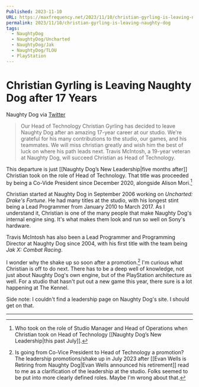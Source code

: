 ```yaml
---
Published: 2023-11-10
URL: https://maxfrequency.net/2023/11/10/christian-gyrling-is-leaving-naughty-dog
permalink: 2023/11/10/christian-gyrling-is-leaving-naughty-dog
tags:
  - NaughtyDog
  - NaughtyDog/Uncharted
  - NaughtyDog/Jak
  - NaughtyDog/TLOU
  - PlayStation
---
```

# Christian Gyrling is Leaving Naughty Dog after 17 Years

Naughty Dog via [Twitter](https://x.com/Naughty_Dog/status/1723037844149616645)

> Our Head of Technology Christian Gyrling has decided to leave Naughty Dog after an amazing 17-year career at our studio. We're grateful for his many contributions to the studio, our games, and his teammates. We will miss christian greatly and wish him the best of luck on where his path leads next. Travis McIntosh, a 19-year veteran at Naughty Dog, will succeed Christian as Head of Technology.

This departure is just [[Naughty Dog’s New Leadership|five months after]] Christian took on the role of Head of Technology. That title was proceeded by being a Co-Vide President since December 2020, alongside Alison Mori.[^1] 

Christian started at Naughty Dog in September 2006 working on *Uncharted: Drake's Fortune*. He had many titles at the studio, with his longest stint being a Lead Programmer from January 2010 to March 2017. As I understand it, Christian is one of the many people that make Naughty Dog's internal engine sing. It's what makes them look and run so well on Sony's hardware. 

Travis McIntosh has also been a Lead Programmer and Programming Director at Naughty Dog since 2004, with his first title with the team being *Jak X: Combat Racing*.

I wonder why the shake up so soon after a promotion.[^2] I'm curious what Christian is off to do next. There has to be a deep well of knowledge, not just about Naughty Dog's own engine, but of the PlayStation architecture as well. For a studio that hasn't put out a new game this year, there sure is a lot happening at The Kennel.

Side note: I couldn't find a leadership page on Naughty Dog's site. I should get on that. 

---
[^1]: Who took on the role of Studio Manager and Head of Operations when Christian took on Head of Technology [[Naughty Dog’s New Leadership|this past July]].

[^2]: Is going from Co-Vice President to Head of Technology a promotion? The leadership promotions/shake up in July 2023 after [[Evan Wells is Retiring from Naughty Dog|Evan Wells announced his retirement]] read to me as a clarification of the leadership at the studio. Folks seemed to be put into more clearly defined roles. Maybe I'm wrong about that.